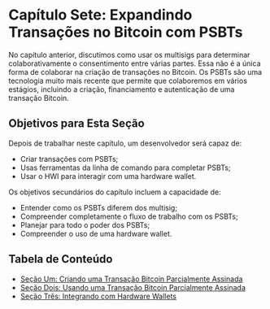 # Capítulo Sete: Expandindo Transações no Bitcoin com PSBTs

No capítulo anterior, discutimos como usar os multisigs para determinar colaborativamente o consentimento entre várias partes. Essa não é a única forma de colaborar na criação de transações no Bitcoin. Os PSBTs são uma tecnologia muito mais recente que permite que colaboremos em vários estágios, incluindo a criação, financiamento e autenticação de uma transação Bitcoin.

## Objetivos para Esta Seção

Depois de trabalhar neste capítulo, um desenvolvedor será capaz de:

   * Criar transações com PSBTs;
   * Usas ferramentas da linha de comando para completar PSBTs;
   * Usar o HWI para interagir com uma hardware wallet.
   
Os objetivos secundários do capítulo incluem a capacidade de:

   * Entender como os PSBTs diferem dos multisig;
   * Compreender completamente o fluxo de trabalho com os PSBTs;
   * Planejar para todo o poder dos PSBTs;
   * Compreender o uso de uma hardware wallet.
  
## Tabela de Conteúdo

   * [Seção Um: Criando uma Transação Bitcoin Parcialmente Assinada](07_1_Creating_a_Partially_Signed_Bitcoin_Transaction.md)
   * [Seção Dois: Usando uma Transação Bitcoin Parcialmente Assinada](07_2_Using_a_Partially_Signed_Bitcoin_Transaction.md)
   * [Seção Três: Integrando com Hardware Wallets](07_3_Integrating_with_Hardware_Wallets.md)